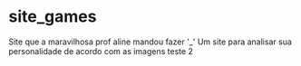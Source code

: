 # site_games
Site que a maravilhosa prof aline mandou fazer '_'
Um site para analisar sua personalidade de acordo com as imagens teste 2
